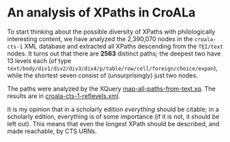 # An analysis of XPaths in CroALa

To start thinking about the possible diversity of XPaths with philologically interesting content, we have analyzed the 2,390,070 nodes in the `croala-cts-1` XML database and extracted all XPaths descending from the `TEI/text` nodes. It turns out that there are **2563** distinct paths; the deepest two have 13 levels each (of type `text/body/div1/div2/div3/div4/p/table/row/cell/foreign/choice/expan`), while the shortest seven consist of (unsurprisingly) just two nodes.

The paths were analyzed by the XQuery [map-all-paths-from-text.xq](scripts/xq/map-all-paths-from-text.xq). The results are in [croala-cts-1-reflevels.xml](docs/croala-cts-1-reflevels.xml).

It is my opinion that in a scholarly edition *everything* should be citable; in a scholarly edition, everything is of some importance (if it is not, it should be left out). This means that even the longest XPath should be described, and made reachable, by CTS URNs.
